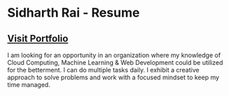 # Sidharth Rai - Resume

## <a href= "http://sidharthrai.com"> Visit Portfolio</a>

I am looking for an opportunity in an organization where my knowledge of Cloud Computing, Machine Learning &amp; Web Development could be utilized for the betterment. I can do multiple tasks daily. I exhibit a creative approach to solve problems and work with a focused mindset to keep my time managed.

